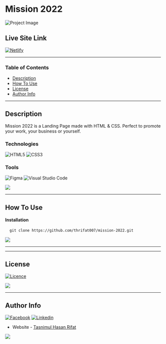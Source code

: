 # Mission 2022

![Project Image](https://i.imgur.com/uH7iOXz.png)

## Live Site Link
[![Netlify](https://img.shields.io/badge/netlify-%23000000.svg?style=for-the-badge&logo=netlify&logoColor=#00C7B7)](https://landing-2022.netlify.app/)

---

### Table of Contents

- [Description](#description)
- [How To Use](#how-to-use)
- [License](#license)
- [Author Info](#author-info)

---

## Description

Mission 2022 is a Landing Page made with HTML & CSS. Perfect to promote your work, your business or yourself.

### Technologies

 ![HTML5](https://img.shields.io/badge/html5-%23E34F26.svg?style=for-the-badge&logo=html5&logoColor=white)
 ![CSS3](https://img.shields.io/badge/css3-%231572B6.svg?style=for-the-badge&logo=css3&logoColor=white)

 ### Tools
 ![Figma](https://img.shields.io/badge/figma-%23F24E1E.svg?style=for-the-badge&logo=figma&logoColor=white)
 ![Visual Studio Code](https://img.shields.io/badge/Visual%20Studio%20Code-0078d7.svg?style=for-the-badge&logo=visual-studio-code&logoColor=white)

[![](https://img.shields.io/badge/back%20to%20top-%E2%86%A9-blue)](#mission-2022)

---

## How To Use

#### Installation


```html
  git clone https://github.com/thrifat007/mission-2022.git
```
[![](https://img.shields.io/badge/back%20to%20top-%E2%86%A9-blue)](#mission-2022)

---

---

## License

[![Licence](https://img.shields.io/github/license/Ileriayo/markdown-badges?style=for-the-badge)](./LICENSE)

[![](https://img.shields.io/badge/back%20to%20top-%E2%86%A9-blue)](#mission-2022)

---

## Author Info

[![Facebook](https://img.shields.io/badge/Facebook-1877F2?style=for-the-badge&logo=facebook&logoColor=white)](https://facebook.com/thrifat007)
[![Linkedin](https://img.shields.io/badge/LinkedIn-0077B5?style=for-the-badge&logo=linkedin&logoColor=white)](https://www.linkedin.com/in/thrifat007/)
- Website - [Tasnimul Hasan Rifat](https://tasnimulhasan.com)

[![](https://img.shields.io/badge/back%20to%20top-%E2%86%A9-blue)](#mission-2022)
